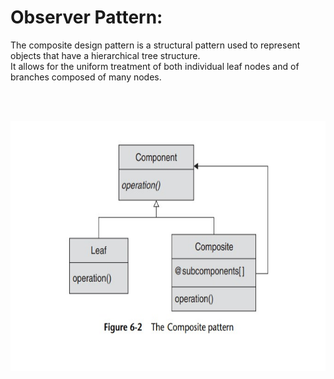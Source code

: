 # Observer Pattern: 

The composite design pattern is a structural pattern used to represent objects that have a hierarchical tree structure.  
It allows for the uniform treatment of both individual leaf nodes and of branches composed of many nodes.

<br>
<br>

<p align="">
  <img src="composite.jpg" width="700" height="400"/>
</p>

<br>